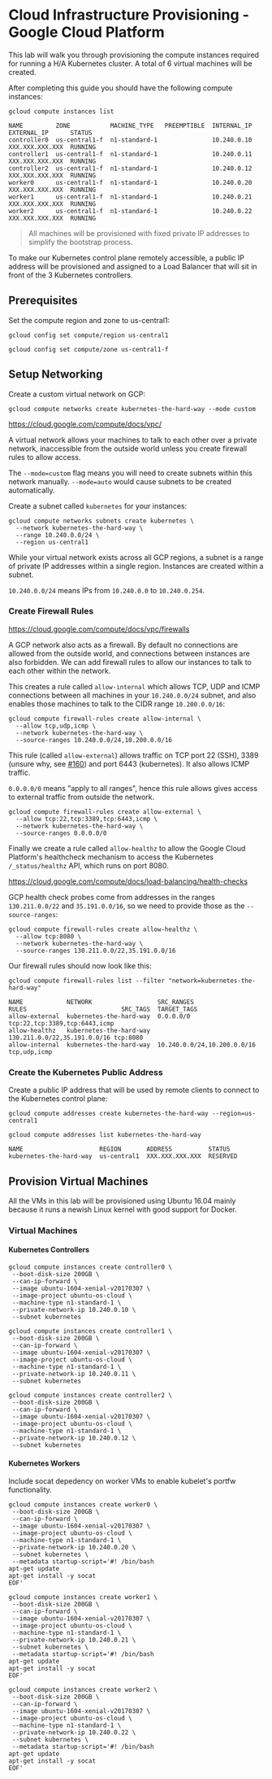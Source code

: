# Cloud Infrastructure Provisioning - Google Cloud Platform

This lab will walk you through provisioning the compute instances required for running a H/A Kubernetes cluster. A total of 6 virtual machines will be created.

After completing this guide you should have the following compute instances:

```
gcloud compute instances list
```

````
NAME         ZONE           MACHINE_TYPE   PREEMPTIBLE  INTERNAL_IP  EXTERNAL_IP      STATUS
controller0  us-central1-f  n1-standard-1               10.240.0.10  XXX.XXX.XXX.XXX  RUNNING
controller1  us-central1-f  n1-standard-1               10.240.0.11  XXX.XXX.XXX.XXX  RUNNING
controller2  us-central1-f  n1-standard-1               10.240.0.12  XXX.XXX.XXX.XXX  RUNNING
worker0      us-central1-f  n1-standard-1               10.240.0.20  XXX.XXX.XXX.XXX  RUNNING
worker1      us-central1-f  n1-standard-1               10.240.0.21  XXX.XXX.XXX.XXX  RUNNING
worker2      us-central1-f  n1-standard-1               10.240.0.22  XXX.XXX.XXX.XXX  RUNNING
````

> All machines will be provisioned with fixed private IP addresses to simplify the bootstrap process.

To make our Kubernetes control plane remotely accessible, a public IP address will be provisioned and assigned to a Load Balancer that will sit in front of the 3 Kubernetes controllers.

## Prerequisites

Set the compute region and zone to us-central1:

```
gcloud config set compute/region us-central1
```

```
gcloud config set compute/zone us-central1-f
```

## Setup Networking

Create a custom virtual network on GCP:

```
gcloud compute networks create kubernetes-the-hard-way --mode custom
```

https://cloud.google.com/compute/docs/vpc/

A virtual network allows your machines to talk to each other over a private network, inaccessible from the outside world unless you create firewall rules to allow access.

The `--mode=custom` flag means you will need to create subnets within this network manually. `--mode=auto` would cause subnets to be created automatically.

Create a subnet called `kubernetes` for your instances:

```
gcloud compute networks subnets create kubernetes \
  --network kubernetes-the-hard-way \
  --range 10.240.0.0/24 \
  --region us-central1
```

While your virtual network exists across all GCP regions, a subnet is a range of private IP addresses within a single region. Instances are created within a subnet.

`10.240.0.0/24` means IPs from `10.240.0.0` to `10.240.0.254`.

### Create Firewall Rules

https://cloud.google.com/compute/docs/vpc/firewalls

A GCP network also acts as a firewall. By default no connections are allowed from the outside world, and connections between instances are also forbidden. We can add firewall rules to allow our instances to talk to each other within the network.

This creates a rule called `allow-internal` which allows TCP, UDP and ICMP connections between all machines in your `10.240.0.0/24` subnet, and also enables those machines to talk to the CIDR range `10.200.0.0/16`:

```
gcloud compute firewall-rules create allow-internal \
  --allow tcp,udp,icmp \
  --network kubernetes-the-hard-way \
  --source-ranges 10.240.0.0/24,10.200.0.0/16
```

This rule (called `allow-external`) allows traffic on TCP port 22 (SSH), 3389 (unsure why, see [#160](https://github.com/kelseyhightower/kubernetes-the-hard-way/issues/160)) and port 6443 (kubernetes). It also allows ICMP traffic.

`0.0.0.0/0` means "apply to all ranges", hence this rule allows gives access to external traffic from outside the network.

```
gcloud compute firewall-rules create allow-external \
  --allow tcp:22,tcp:3389,tcp:6443,icmp \
  --network kubernetes-the-hard-way \
  --source-ranges 0.0.0.0/0
```

Finally we create a rule called `allow-healthz` to allow the Google Cloud Platform's healthcheck mechanism to access the Kubernetes `/_status/healthz` API, which runs on port 8080.

https://cloud.google.com/compute/docs/load-balancing/health-checks

GCP health check probes come from addresses in the ranges `130.211.0.0/22` and `35.191.0.0/16`, so we need to provide those as the `--source-ranges`:

```
gcloud compute firewall-rules create allow-healthz \
  --allow tcp:8080 \
  --network kubernetes-the-hard-way \
  --source-ranges 130.211.0.0/22,35.191.0.0/16
```

Our firewall rules should now look like this:

```
gcloud compute firewall-rules list --filter "network=kubernetes-the-hard-way"
```

```
NAME            NETWORK                  SRC_RANGES                   RULES                          SRC_TAGS  TARGET_TAGS
allow-external  kubernetes-the-hard-way  0.0.0.0/0                    tcp:22,tcp:3389,tcp:6443,icmp
allow-healthz   kubernetes-the-hard-way  130.211.0.0/22,35.191.0.0/16 tcp:8080
allow-internal  kubernetes-the-hard-way  10.240.0.0/24,10.200.0.0/16  tcp,udp,icmp
```

### Create the Kubernetes Public Address

Create a public IP address that will be used by remote clients to connect to the Kubernetes control plane:

```
gcloud compute addresses create kubernetes-the-hard-way --region=us-central1
```

```
gcloud compute addresses list kubernetes-the-hard-way
```

```
NAME                     REGION       ADDRESS          STATUS
kubernetes-the-hard-way  us-central1  XXX.XXX.XXX.XXX  RESERVED
```

## Provision Virtual Machines

All the VMs in this lab will be provisioned using Ubuntu 16.04 mainly because it runs a newish Linux kernel with good support for Docker.

### Virtual Machines

#### Kubernetes Controllers

```
gcloud compute instances create controller0 \
 --boot-disk-size 200GB \
 --can-ip-forward \
 --image ubuntu-1604-xenial-v20170307 \
 --image-project ubuntu-os-cloud \
 --machine-type n1-standard-1 \
 --private-network-ip 10.240.0.10 \
 --subnet kubernetes
```

```
gcloud compute instances create controller1 \
 --boot-disk-size 200GB \
 --can-ip-forward \
 --image ubuntu-1604-xenial-v20170307 \
 --image-project ubuntu-os-cloud \
 --machine-type n1-standard-1 \
 --private-network-ip 10.240.0.11 \
 --subnet kubernetes
```

```
gcloud compute instances create controller2 \
 --boot-disk-size 200GB \
 --can-ip-forward \
 --image ubuntu-1604-xenial-v20170307 \
 --image-project ubuntu-os-cloud \
 --machine-type n1-standard-1 \
 --private-network-ip 10.240.0.12 \
 --subnet kubernetes
```

#### Kubernetes Workers

Include socat depedency on worker VMs to enable kubelet's portfw functionality.

```
gcloud compute instances create worker0 \
 --boot-disk-size 200GB \
 --can-ip-forward \
 --image ubuntu-1604-xenial-v20170307 \
 --image-project ubuntu-os-cloud \
 --machine-type n1-standard-1 \
 --private-network-ip 10.240.0.20 \
 --subnet kubernetes \
 --metadata startup-script='#! /bin/bash
apt-get update
apt-get install -y socat
EOF'
```

```
gcloud compute instances create worker1 \
 --boot-disk-size 200GB \
 --can-ip-forward \
 --image ubuntu-1604-xenial-v20170307 \
 --image-project ubuntu-os-cloud \
 --machine-type n1-standard-1 \
 --private-network-ip 10.240.0.21 \
 --subnet kubernetes \
 --metadata startup-script='#! /bin/bash
apt-get update
apt-get install -y socat
EOF'
```

```
gcloud compute instances create worker2 \
 --boot-disk-size 200GB \
 --can-ip-forward \
 --image ubuntu-1604-xenial-v20170307 \
 --image-project ubuntu-os-cloud \
 --machine-type n1-standard-1 \
 --private-network-ip 10.240.0.22 \
 --subnet kubernetes \
 --metadata startup-script='#! /bin/bash
apt-get update
apt-get install -y socat
EOF'
```
